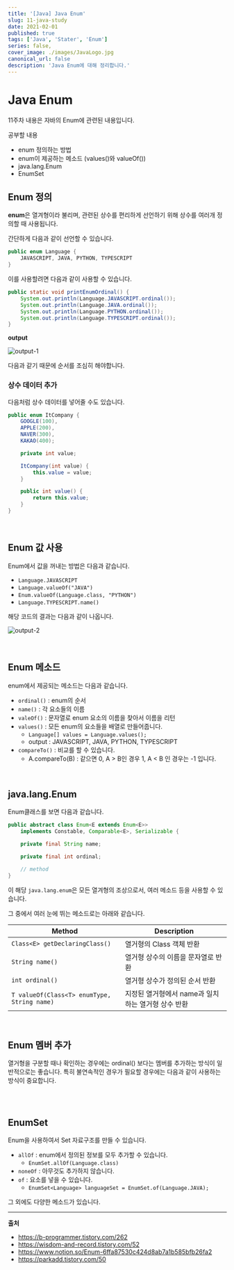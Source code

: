 ```yaml
---
title: '[Java] Java Enum'
slug: 11-java-study
date: 2021-02-01
published: true
tags: ['Java', 'Stater', 'Enum']
series: false,
cover_image: ./images/JavaLogo.jpg
canonical_url: false
description: 'Java Enum에 대해 정리합니다.'
---
```


# Java Enum

11주차 내용은 자바의 Enum에 관련된 내용입니다.

공부할 내용

- enum 정의하는 방법
- enum이 제공하는 메소드 (values()와 valueOf())
- java.lang.Enum
- EnumSet

## Enum 정의

**enum**은 열겨형이라 불리며, 관련된 상수를 편리하게 선언하기 위해 상수를 여러개 정의할 때 사용됩니다.

간단하게 다음과 같이 선언할 수 있습니다.

```java
public enum Language {
    JAVASCRIPT, JAVA, PYTHON, TYPESCRIPT
}
```

이를 사용할려면 다음과 같이 사용할 수 있습니다.

```java
public static void printEnumOrdinal() {
    System.out.println(Language.JAVASCRIPT.ordinal());
    System.out.println(Language.JAVA.ordinal());
    System.out.println(Language.PYTHON.ordinal());
    System.out.println(Language.TYPESCRIPT.ordinal());
}
```

**output**

![output-1](https://user-images.githubusercontent.com/42582516/106461852-ae9a6680-64d8-11eb-9431-d97516e46b24.png)

다음과 같기 때문에 순서를 조심히 해야합니다.

### 상수 데이터 추가

다음처럼 상수 데이터를 넣어줄 수도 있습니다.

```java
public enum ItCompany {
    GOOGLE(100),
    APPLE(200),
    NAVER(300),
    KAKAO(400);

    private int value;

    ItCompany(int value) {
        this.value = value;
    }

    public int value() {
        return this.value;
    }
}
```

<br/>

## Enum 값 사용

Enum에서 값을 꺼내는 방법은 다음과 같습니다.

- `Language.JAVASCRIPT`
- `Language.valueOf("JAVA")`
- `Enum.valueOf(Language.class, "PYTHON")`
- `Language.TYPESCRIPT.name()`

해당 코드의 결과는 다음과 같이 나옵니다.

![output-2](https://user-images.githubusercontent.com/42582516/106462114-fde09700-64d8-11eb-80bf-fdd498b1c92f.png)

<br/>

## Enum 메소드

enum에서 제공되는 메소드는 다음과 같습니다.

- `ordinal()` : enum의 순서
- `name()` : 각 요소들의 이름
- `valeOf()` : 문자열로 enum 요소의 이름을 찾아서 이름을 리턴
- `values()` : 모든 enum의 요소들을 배열로 만들어줍니다.
  - `Language[] values = Language.values();`
  - output : JAVASCRIPT, JAVA, PYTHON, TYPESCRIPT
- `compareTo()` : 비교를 할 수 있습니다.
  - A.compareTo(B) : 같으면 0, A > B인 경우 1, A < B 인 경우는 -1 입니다.

<br/>

## java.lang.Enum

Enum클래스를 보면 다음과 같습니다.

```java
public abstract class Enum<E extends Enum<E>>
    implements Constable, Comparable<E>, Serializable {

    private final String name;

    private final int ordinal;

    // method
}

```

이 해당 `java.lang.enum`은 모든 열겨형의 조상으로서, 여러 메소드 등을 사용할 수 있습니다.

그 중에서 여러 눈에 뛰는 메소드로는 아래와 같습니다.

| Method                                      | Description                                        |
| ------------------------------------------- | -------------------------------------------------- |
| `Class<E> getDeclaringClass()`              | 열거형의 Class 객체 반환                           |
| `String name()`                             | 열거형 상수의 이름을 문자열로 반환                 |
| `int ordinal()`                             | 열거형 상수가 정의된 순서 반환                     |
| `T valueOf(Class<T> enumType, String name)` | 지정된 열거형에서 name과 일치하는 열거형 상수 반환 |

<br/>

## Enum 멤버 추가

열거형을 구분할 때나 확인하는 경우에는 ordinal() 보다는 멤버를 추가하는 방식이 일반적으로는 좋습니다. 특히 불연속적인 경우가 필요할 경우에는 다음과 같이 사용하는 방식이 중요합니다.

```java

```

<br/>

## EnumSet

Enum을 사용하여서 Set 자료구조를 만들 수 있습니다.

- `allOf` : enum에서 정의된 정보를 모두 추가할 수 있습니다.
  - `EnumSet.allOf(Language.class)`
- `noneOf` : 아무것도 추가하지 않습니다.
- `of` : 요소를 넣을 수 있습니다.
  - `EnumSet<Language> languageSet = EnumSet.of(Language.JAVA);`

그 외에도 다양한 메소드가 있습니다.

---

**출처**

- https://b-programmer.tistory.com/262
- https://wisdom-and-record.tistory.com/52
- https://www.notion.so/Enum-6ffa87530c424d8ab7a1b585bfb26fa2
- https://parkadd.tistory.com/50
